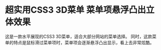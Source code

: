 #  超实用CSS3 3D菜单 菜单项悬浮凸出立体效果

这是一款水平展现的CSS3 3D菜单，适合大部分网站的菜单选择。
同时，这款菜单的特点是鼠标滑过菜单项时，菜单项会逐渐悬浮凸出显示，看上去非常炫酷。
